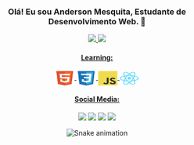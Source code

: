  <div align="center">
 
### Olá! Eu sou Anderson Mesquita, Estudante de Desenvolvimento Web. 👋


<div align="center">
 <a href="https://github.com/andmesquita">
  <img height="140em" src="https://github-readme-stats.vercel.app/api?username=andmesquita&show_icons=true&theme=default&include_all_commits=true&count_private=true"/>
  <img height="140em" src="https://github-readme-stats.vercel.app/api/top-langs/?username=andmesquita&layout=compact&langs_count=7&theme=default"/>
</div>
  
  #### Learning:
  
<div style="display: inline_block">
   <img align="center" alt="And-HTML" height="30" width="40" src="https://raw.githubusercontent.com/devicons/devicon/master/icons/html5/html5-original.svg">
   <img align="center" alt="And-CSS" height="30" width="40" src="https://raw.githubusercontent.com/devicons/devicon/master/icons/css3/css3-original.svg">
   <img align="center" alt="And-Js" height="30" width="40" src="https://raw.githubusercontent.com/devicons/devicon/master/icons/javascript/javascript-original.svg">
   <img align="center" alt="And-React" height="30" width="40" src="https://raw.githubusercontent.com/devicons/devicon/master/icons/react/react-original.svg">
</div>
  
 
 #### Social Media:
 <div>
  <a href = "mailto:aandersonmesquita@gmail.com"><img src="https://img.shields.io/badge/Gmail-D14836?style=for-the-badge&logo=gmail&logoColor=white" target="_blank"></a>
  <a href="https://www.linkedin.com/in/aandersonmesquita/" target="_blank"><img src="https://img.shields.io/badge/-LinkedIn-%230077B5?style=for-the-badge&logo=linkedin&logoColor=white" target="_blank"></a> 
  <a href="https://discord.gg/andmesquita#2967" target="_blank"><img src="https://img.shields.io/badge/Discord-7289DA?style=for-the-badge&logo=discord&logoColor=white" target="_blank"></a>
  <a href="https://instagram.com/andmesquita" target="_blank"><img src="https://img.shields.io/badge/-Instagram-%23E4405F?style=for-the-badge&logo=instagram&logoColor=white" target="_blank"></a>
    
![Snake animation](https://github.com/andmesquita/andmesquita/blob/output/github-contribution-grid-snake.svg)
 </div>  
 </div>
